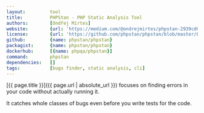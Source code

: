 ```yaml
---
layout:         tool
title:          PHPStan - PHP Static Analysis Tool
authors:        [Ondřej Mirtes]
website:        {url: 'https://medium.com/@ondrejmirtes/phpstan-2939cd0ad0e3'}
license:        {url: 'https://github.com/phpstan/phpstan/blob/master/LICENSE', label: 'MIT License'}
github:         {name: phpstan/phpstan}
packagist:      {name: phpstan/phpstan}               
dockerhub:      [{name: phpqa/phpstan}]     
command:        phpstan
dependencies:   []
tags:           [bugs finder, static analysis, cli] 
---
```


[{{ page.title }}]({{ page.url | absolute_url }}) focuses on finding errors in your code without actually running it.
 
<!--more--> 

It catches whole classes of bugs even before you write tests for the code.

